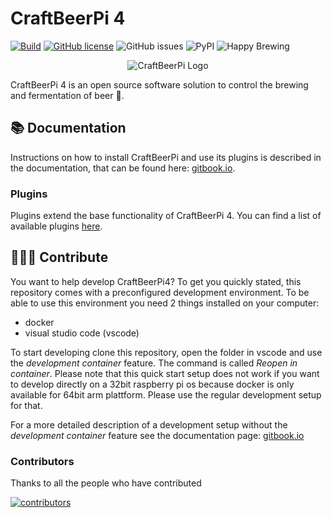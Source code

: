 # CraftBeerPi 4

[![Build](https://github.com/craftbeerpi/craftbeerpi4/actions/workflows/build.yml/badge.svg)](https://github.com/craftbeerpi/craftbeerpi4/actions/workflows/build.yml)
[![GitHub license](https://img.shields.io/github/license/craftbeerpi/craftbeerpi4)](https://github.com/craftbeerpi/craftbeerpi4/blob/master/LICENSE)
![GitHub issues](https://img.shields.io/github/issues-raw/craftbeerpi/craftbeerpi4)
![PyPI](https://img.shields.io/pypi/v/cbpi)
![Happy Brewing](https://img.shields.io/badge/CraftBeerPi%204-Happy%20Brewing-%23FBB117)

<p align="center">
  <img src="https://github.com/craftbeerpi/craftbeerpi4-ui/blob/main/cbpi4ui/public/logo192.png?raw=true" alt="CraftBeerPi Logo"/>
</p>

CraftBeerPi 4 is an open source software solution to control the brewing and
fermentation of beer :beer:.

## 📚 Documentation
Instructions on how to install CraftBeerPi and use its plugins is described
in the documentation, that can be found here: [gitbook.io](https://openbrewing.gitbook.io/craftbeerpi4_support/).

### Plugins
Plugins extend the base functionality of CraftBeerPi 4.
You can find a list of available plugins [here](https://openbrewing.gitbook.io/craftbeerpi4_support/master/plugin-installation#plugin-list).

## 🧑‍🤝‍🧑 Contribute
You want to help develop CraftBeerPi4? To get you quickly stated, this repository comes with a preconfigured
development environment. To be able to use this environment you need 2 things installed on your computer:

- docker
- visual studio code (vscode)

To start developing clone this repository, open the folder in vscode and use the _development container_ feature. The command is called _Reopen in container_. Please note that this quick start setup does not work if you want to develop directly on a 32bit raspberry pi os because docker is only available for 64bit arm plattform. Please use the regular development setup for that.

For a more detailed description of a development setup without the _development container_ feature see the documentation page:
[gitbook.io](https://openbrewing.gitbook.io/craftbeerpi4_support/)

### Contributors
Thanks to all the people who have contributed

[![contributors](https://contributors-img.web.app/image?repo=craftbeerpi/craftbeerpi4)](https://github.com/craftbeerpi/craftbeerpi4/graphs/contributors)
